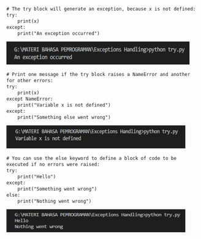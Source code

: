     # The try block will generate an exception, because x is not defined:
    try:
        print(x)
    except:
        print("An exception occurred")

<img src="img/try2.PNG" alt="img1" width="478" height="60">
    
    # Print one message if the try block raises a NameError and another for other errors:
    try:
        print(x)
    except NameError:
        print("Variable x is not defined")
    except:
        print("Something else went wrong")
    
<img src="img/try.PNG" alt="img1" width="467" height="60">

    # You can use the else keyword to define a block of code to be executed if no errors were raised:
    try:
        print("Hello")
    except:
        print("Something went wrong")
    else:
        print("Nothing went wrong")

<img src="img/try3.PNG" alt="img1" width="467" height="60">